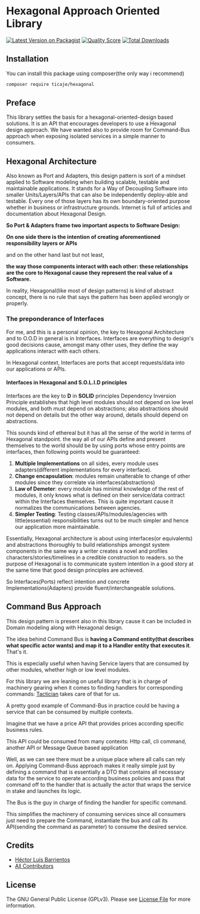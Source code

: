 # Hexagonal Approach Oriented Library

[![Latest Version on Packagist](https://img.shields.io/packagist/v/ticaje/hexagonal.svg?style=flat-square)](https://packagist.org/packages/ticaje/hexagonal)
[![Quality Score](https://img.shields.io/scrutinizer/g/ticaje/Hexagonal-Design-Library.svg?style=flat-square)](https://scrutinizer-ci.com/g/ticaje/Hexagonal-Design-Library)
[![Total Downloads](https://img.shields.io/packagist/dt/ticaje/hexagonal.svg?style=flat-square)](https://packagist.org/packages/ticaje/hexagonal)

## Installation

You can install this package using composer(the only way i recommend)

```bash
composer require ticaje/hexagonal
```

## Preface

This library settles the basis for a hexagonal-oriented-design based solutions.
It is an API that encourages developers to use a Hexagonal design approach.
We have wanted also to provide room for Command-Bus approach when exposing isolated services in a simple manner to consumers.

## Hexagonal Architecture

Also known as Port and Adapters, this design pattern is sort of a mindset applied to Software modeling when building scalable, testable and maintainable applications.
It stands for a Way of Decoupling Software into smaller Units/Layers/APIs that can also be independently deploy-able and testable.
Every one of those layers has its own boundary-oriented purpose whether in business or infrastructure grounds.
Internet is full of articles and documentation about Hexagonal Design.

**__So Port & Adapters frame two important aspects to Software Design:__**

__On one side there is the intention of creating aforementioned responsibility layers or APIs__

and on the other hand last but not least,

__the way those components interact with each other: these relationships are the core to Hexagonal cause they represent the real value of a Software.__

In reality, Hexagonal(like most of design patterns) is kind of abstract concept, there is no rule that says the pattern has been applied wrongly or properly.

### The preponderance of Interfaces

For me, and this is a personal opinion, the key to Hexagonal Architecture and to O.O.D in general is in Interfaces.
Interfaces are everything to design's good decisions cause, amongst many other uses, they define the way applications interact with each others.

In Hexagonal context, Interfaces are ports that accept requests/data into our applications or APIs.

#### Interfaces in Hexagonal and S.O.L.I.D principles

Interfaces are the key to **D** in **SOLID** principles
Dependency Inversion Principle establishes that high level modules should not depend on low level modules, and both must depend on abstractions; also abstractions should
not depend on details but the other way around, details should depend on abstractions.

This sounds kind of ethereal but it has all the sense of the world in terms of Hexagonal standpoint. the way all of our APIs define and present themselves to the world
should be by using ports whose entry points are interfaces, then following points would be guaranteed:

1. **Multiple Implementations** on all sides, every module uses adapters(different implementations for every interface).
2. **Change encapsulation**: modules remain unalterable to change of other modules since they correlate via interfaces(abstractions)
3. **Law of Demeter**: every module has minimal knowledge of the rest of modules, it only knows what is defined on their service/data contract within the Interfaces themselves. This is quite important cause it normalizes the communications between agencies.
3. **Simpler Testing**: Testing classes/APIs/modules/agencies with little(essential) responsibilities turns out to be much simpler and hence our application more maintainable.

Essentially, Hexagonal architecture is about using interfaces(or equivalents) and abstractions thoroughly to build relationships amongst system components in the same way a writer
creates a novel and profiles characters/stories/timelines in a credible construction to readers. so the purpose of Hexagonal is to communicate system intention in a good story at the same time
that good design principles are achieved.

So Interfaces(Ports) reflect intention and concrete Implementations(Adapters) provide fluent/interchangeable solutions.

## Command Bus Approach

This design pattern is present also in this library cause it can be included in Domain modeling along with Hexagonal design.

The idea behind Command Bus is __having a Command entity(that describes what specific actor wants) and map it to a Handler entity that executes it__. That's it.

This is especially useful when having Service layers that are consumed by other modules, whether high or low level modules.

For this library we are leaning on useful library that is in charge of machinery gearing when it comes to finding handlers for corresponding commands:
[Tactician](https://tactician.thephpleague.com/) takes care of that for us.

A pretty good example of Command-Bus in practice could be having a service that can be consumed by multiple contexts.

Imagine that we have a price API that provides prices according specific business rules.

This API could be consumed from many contexts: Http call, cli command, another API or Message Queue based application

Well, as we can see there must be a unique place where all calls can rely on. Applying Command-Buss approach makes it really simple just by defining a command that is essentially a DTO
that contains all necessary data for the service to operate according business policies and pass that command off to the handler that is actually the actor that wraps the service in stake
and launches its logic.

The Bus is the guy in charge of finding the handler for specific command.

This simplifies the machinery of consuming services since all consumers just need to prepare the Command, instantiate the bus and call its API(sending the command as parameter) to consume the
desired service.

## Credits

- [Héctor Luis Barrientos](https://github.com/ticaje)
- [All Contributors](../../contributors)

## License

The GNU General Public License (GPLv3). Please see [License File](LICENSE.md) for more information.

